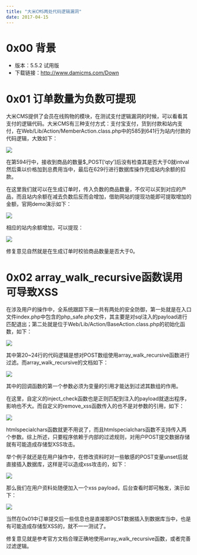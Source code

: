 ```yaml
---
title: "大米CMS两处代码逻辑漏洞"
date: 2017-04-15
---
```


# 0x00 背景

* 版本：5.5.2 试用版
* 下载链接：<http://www.damicms.com/Down>

# 0x01 订单数量为负数可提现

大米CMS提供了会员在线购物的模块，在测试支付逻辑漏洞的时候，可以看看其支付的逻辑代码。大米CMS有三种支付方式：支付宝支付，货到付款和站内支付，在Web/Lib/Action/MemberAction.class.php中的585到641行为站内付款的代码逻辑，大致如下：

![][1]

在第594行中，接收到商品的数量$_POST[‘qty’]后没有检查其是否大于0就intval然后乘以价格加到总费用当中，最后在629行进行数据库操作完成站内余额的扣款。

在这里我们就可以在生成订单时，传入负数的商品数量，不仅可以买到对应的产品，而且站内余额在减去负数后反而会增加，借助网站的提现功能即可提取增加的金额，官网demo演示如下：

![][2]

相应的站内余额增加，可以提现：

![][3]

修复意见自然就是在生成订单时校验商品数量是否大于0。

# 0x02 array_walk_recursive函数误用可导致XSS

在涉及用户的操作中，全系统跟踪下来一共有两处的安全防御，第一处就是在入口文件index.php中包含的php_safe.php文件，其主要是对sql注入的payload进行匹配退出；第二处就是位于Web/Lib/Action/BaseAction.class.php的初始化函数，如下：

![][4]

其中第20~24行的代码逻辑是想对POST数组使用array_walk_recursive函数进行过滤。而array_walk_recursive的文档如下：

![][5]

其中的回调函数的第一个参数必须为变量的引用才能达到过滤其数组的作用。

在这里，自定义的inject_check函数也是正则匹配到注入的payload就退出程序，影响也不大。而自定义的remove_xss函数传入的也不是对参数的引用，如下：

![][6]

htmlspecialchars函数就更不用说了，而且htmlspecialchars函数不支持传入两个参数。综上所述，只要程序依赖于内部的过滤规则，对用户POST提交数据存储就有可能造成存储型XSS攻击。

举个例子就还是在用户操作中，在修改资料时对一些敏感的POST变量unset后就直接插入数据库，这样是可以造成xss攻击的，如下：

![][7]

那么我们在用户资料处随便加入一个xss payload，后台查看时即可触发，演示如下：

![][8]

当然在0x01中订单提交后一些信息也是直接那POST数据插入到数据库当中，也是有可能造成存储型XSS的，就不一一测试了。

修复意见就是参考官方文档合理正确地使用array_walk_recursive函数，或者完善过滤逻辑。

[1]: http://ojyzyrhpd.bkt.clouddn.com/20170415/1.png
[2]: http://ojyzyrhpd.bkt.clouddn.com/20170415/2.png
[3]: http://ojyzyrhpd.bkt.clouddn.com/20170415/3.png
[4]: http://ojyzyrhpd.bkt.clouddn.com/20170415/4.png
[5]: http://ojyzyrhpd.bkt.clouddn.com/20170415/5.png
[6]: http://ojyzyrhpd.bkt.clouddn.com/20170415/6.png
[7]: http://ojyzyrhpd.bkt.clouddn.com/20170415/7.png
[8]: http://ojyzyrhpd.bkt.clouddn.com/20170415/8.png
